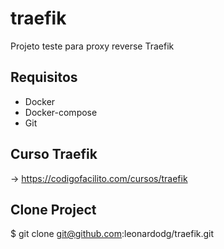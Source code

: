 # traefik
Projeto teste para proxy reverse Traefik

## Requisitos
- Docker 
- Docker-compose
- Git

## Curso Traefik 

-> https://codigofacilito.com/cursos/traefik

## Clone Project 
$ git clone git@github.com:leonardodg/traefik.git